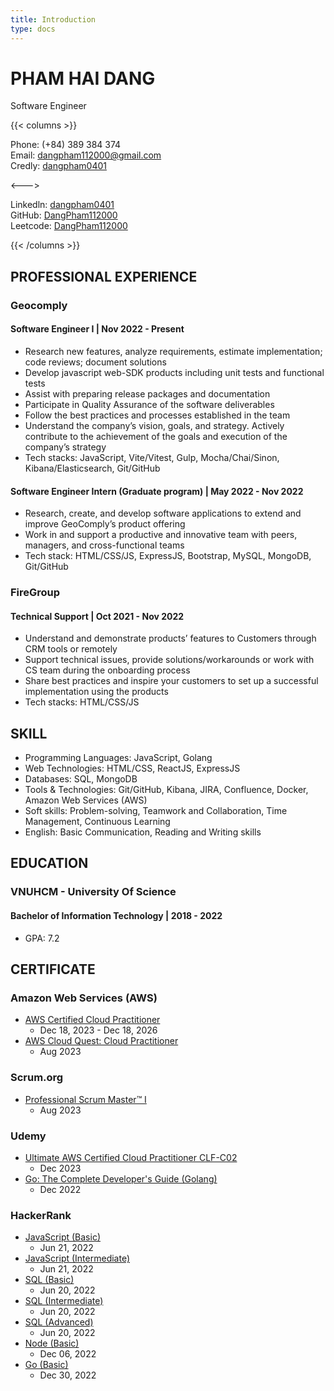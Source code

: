 ```yaml
---
title: Introduction
type: docs
---
```


# PHAM HAI DANG

Software Engineer

{{< columns >}} <!-- begin columns block -->

Phone: (+84) 389 384 374\
Email: dangpham112000@gmail.com\
Credly: [dangpham0401](https://www.credly.com/users/dangpham0401/badges)

<---> <!-- magic separator, between columns -->

Linkedln: [dangpham0401](https://linkedin.com/in/dangpham0401)\
GitHub: [DangPham112000](https://github.com/DangPham112000)\
Leetcode: [DangPham112000](https://leetcode.com/DangPham112000/)

{{< /columns >}}

## PROFESSIONAL EXPERIENCE

### Geocomply

#### Software Engineer I | Nov 2022 - Present

- Research new features, analyze requirements, estimate implementation; code reviews; document
  solutions
- Develop javascript web-SDK products including unit tests and functional tests
- Assist with preparing release packages and documentation
- Participate in Quality Assurance of the software deliverables
- Follow the best practices and processes established in the team
- Understand the company’s vision, goals, and strategy. Actively contribute to the achievement of the
  goals and execution of the company’s strategy
- Tech stacks: JavaScript, Vite/Vitest, Gulp, Mocha/Chai/Sinon, Kibana/Elasticsearch, Git/GitHub

#### Software Engineer Intern (Graduate program) | May 2022 - Nov 2022

- Research, create, and develop software applications to extend and improve GeoComply’s product
  offering
- Work in and support a productive and innovative team with peers, managers, and cross-functional
  teams
- Tech stack: HTML/CSS/JS, ExpressJS, Bootstrap, MySQL, MongoDB, Git/GitHub

### FireGroup

#### Technical Support | Oct 2021 - Nov 2022

- Understand and demonstrate products’ features to Customers through CRM tools or remotely
- Support technical issues, provide solutions/workarounds or work with CS team during the onboarding
  process
- Share best practices and inspire your customers to set up a successful implementation using the
  products
- Tech stacks: HTML/CSS/JS

## SKILL

- Programming Languages: JavaScript, Golang
- Web Technologies: HTML/CSS, ReactJS, ExpressJS
- Databases: SQL, MongoDB
- Tools & Technologies: Git/GitHub, Kibana, JIRA, Confluence, Docker, Amazon Web Services (AWS)
- Soft skills: Problem-solving, Teamwork and Collaboration, Time Management, Continuous Learning
- English: Basic Communication, Reading and Writing skills

## EDUCATION

### VNUHCM - University Of Science

#### Bachelor of Information Technology | 2018 - 2022

- GPA: 7.2

## CERTIFICATE

### Amazon Web Services (AWS)

- [AWS Certified Cloud Practitioner](https://www.credly.com/badges/9a87901a-70c0-40b5-842a-548a68ee1042/linked_in_profile)
  - Dec 18, 2023 - Dec 18, 2026
- [AWS Cloud Quest: Cloud Practitioner](https://www.credly.com/badges/6cf2f630-6897-4180-832e-1b631b874c38/linked_in_profile)
  - Aug 2023

### Scrum.org

- [Professional Scrum Master™ I](https://www.credly.com/badges/979d4baa-d92f-4056-b85e-29f789ab697e/linked_in_profile)
  - Aug 2023

### Udemy

- [Ultimate AWS Certified Cloud Practitioner CLF-C02](https://www.udemy.com/certificate/UC-4aadbd11-0e03-4f9d-99a2-e5d81effc470/)
  - Dec 2023
- [Go: The Complete Developer's Guide (Golang)](https://www.udemy.com/certificate/UC-d2778b6a-3c91-4259-8134-999f2c19f706/)
  - Dec 2022

### HackerRank

- [JavaScript (Basic)](https://www.hackerrank.com/certificates/76a9bee077c7)
  - Jun 21, 2022
- [JavaScript (Intermediate)](https://www.hackerrank.com/certificates/12e5ddde29f3)
  - Jun 21, 2022
- [SQL (Basic)](https://www.hackerrank.com/certificates/b8a7eb2391b9)
  - Jun 20, 2022
- [SQL (Intermediate)](https://www.hackerrank.com/certificates/c109e4d8dbab)
  - Jun 20, 2022
- [SQL (Advanced)](https://www.hackerrank.com/certificates/43781041eace)
  - Jun 20, 2022
- [Node (Basic)](https://www.hackerrank.com/certificates/6285f12e2ec1)
  - Dec 06, 2022
- [Go (Basic)](https://www.hackerrank.com/certificates/d8bb03403a00)
  - Dec 30, 2022
